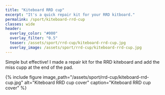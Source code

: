```yaml
---
title: "Kiteboard RRD cup"
excerpt: "It's a quick repair kit for your RRD kitboard."
permalink: /sport/kiteboard-rrd-cup
classes: wide
header:
  overlay_color: "#000"
  overlay_filter: "0.5"
  teaser: /assets/sport/rrd-cup/kiteboard-rrd-cup.jpg
  overlay_image: /assets/sport/rrd-cup/kiteboard-rrd-cup.jpg
---
```


Simple but effective! I made a repair kit for the RRD kiteboard and add the miss cupp at the end of the pad.

{% include figure image_path="/assets/sport/rrd-cup/kiteboard-rrd-cup.jpg" alt="Kiteboard RRD cup cover" caption="Kiteboard RRD cup cover" %}
